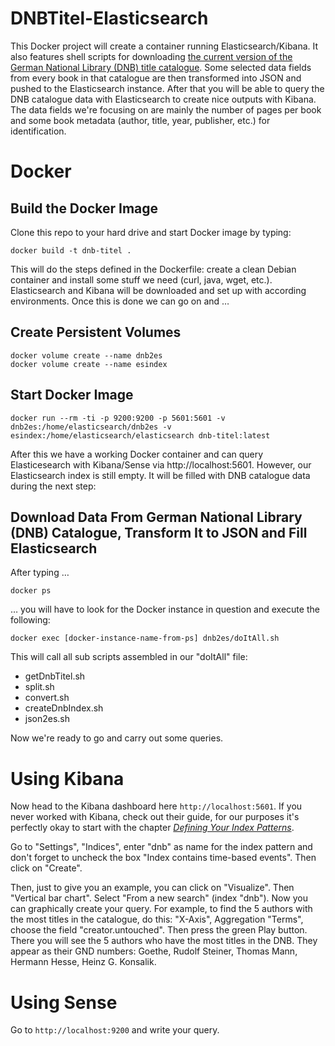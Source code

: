# DNBTitel-Elasticsearch
This Docker project will create a container running Elasticsearch/Kibana. It also features shell scripts for downloading [the current version of the German National Library (DNB) title catalogue](http://datendienst.dnb.de/cgi-bin/mabit.pl?userID=opendata&pass=opendata&cmd=login). Some selected data fields from every book in that catalogue are then transformed into JSON and pushed to the Elasticsearch instance. After that you will be able to query the DNB catalogue data with Elasticsearch to create nice outputs with Kibana. The data fields we're focusing on are mainly the number of pages per book and some book metadata (author, title, year, publisher, etc.) for identification.

# Docker

## Build the Docker Image

Clone this repo to your hard drive and start Docker image by typing: 

    docker build -t dnb-titel .

This will do the steps defined in the Dockerfile: create a clean Debian container and install some stuff we need (curl, java, wget, etc.). Elasticsearch and Kibana will be downloaded and set up with according environments. Once this is done we can go on and …

## Create Persistent Volumes

    docker volume create --name dnb2es
    docker volume create --name esindex

## Start Docker Image

    docker run --rm -ti -p 9200:9200 -p 5601:5601 -v dnb2es:/home/elasticsearch/dnb2es -v esindex:/home/elasticsearch/elasticsearch dnb-titel:latest

After this we have a working Docker container and can query Elasticesearch with Kibana/Sense via http://localhost:5601. However, our Elasticsearch index is still empty. It will be filled with DNB catalogue data during the next step:

## Download Data From German National Library (DNB) Catalogue, Transform It to JSON and Fill Elasticsearch

After typing …

    docker ps

… you will have to look for the Docker instance in question and execute the following:

    docker exec [docker-instance-name-from-ps] dnb2es/doItAll.sh

This will call all sub scripts assembled in our "doItAll" file:
 * getDnbTitel.sh
 * split.sh
 * convert.sh
 * createDnbIndex.sh
 * json2es.sh

Now we're ready to go and carry out some queries.

# Using Kibana

Now head to the Kibana dashboard here `http://localhost:5601`. If you never worked with Kibana, check out their guide, for our purposes it's perfectly okay to start with the chapter *[Defining Your Index Patterns](https://www.elastic.co/guide/en/kibana/4.3/tutorial-define-index.html)*.

Go to "Settings", "Indices", enter "dnb" as name for the index pattern and don't forget to uncheck the box "Index contains time-based events". Then click on "Create".

Then, just to give you an example, you can click on "Visualize". Then "Vertical bar chart". Select "From a new search" (index "dnb"). Now you can graphically create your query. For example, to find the 5 authors with the most titles in the catalogue, do this: "X-Axis", Aggregation "Terms", choose the field "creator.untouched". Then press the green Play button. There you will see the 5 authors who have the most titles in the DNB. They appear as their GND numbers: Goethe, Rudolf Steiner, Thomas Mann, Hermann Hesse, Heinz G. Konsalik.

# Using Sense

Go to `http://localhost:9200` and write your query. 

